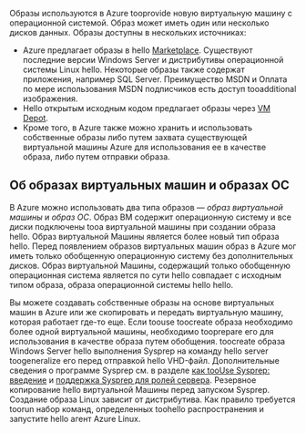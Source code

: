 

Образы используются в Azure tooprovide новую виртуальную машину с операционной системой. Образ может иметь один или несколько дисков данных. Образы доступны в нескольких источниках:

* Azure предлагает образы в hello [Marketplace](https://azure.microsoft.com/gallery/virtual-machines/). Существуют последние версии Windows Server и дистрибутивы операционной системы Linux hello. Некоторые образы также содержат приложения, например SQL Server. Преимущество MSDN и Оплата по мере использования MSDN подписчиков есть доступ tooadditional изображения.
* Hello открытым исходным кодом предлагает образы через [VM Depot](http://vmdepot.msopentech.com/List/Index).
* Кроме того, в Azure также можно хранить и использовать собственные образы либо путем захвата существующей виртуальной машины Azure для использования ее в качестве образа, либо путем отправки образа.

## <a name="about-vm-images-and-os-images"></a>Об образах виртуальных машин и образах ОС
В Azure можно использовать два типа образов — *образ виртуальной машины* и *образ ОС*. Образ ВМ содержит операционную систему и все диски подключены tooa виртуальной машины при создании образа hello. Образ виртуальной Машины является более новый тип образа hello. Перед появлением образов виртуальных машин образ в Azure мог иметь только обобщенную операционную систему без дополнительных дисков. Образ виртуальной Машины, содержащий только обобщенную операционная система является по сути hello совпадает с исходным типом образа, образа операционной системы hello hello.

Вы можете создавать собственные образы на основе виртуальных машин в Azure или же скопировать и передать виртуальную машину, которая работает где-то еще. Если toouse toocreate образа необходимо более одной виртуальной машины, необходимо tooprepare его для использования в качестве образа путем обобщения. toocreate образа Windows Server hello выполнения Sysprep на команду hello server toogeneralize его перед отправкой hello VHD-файл. Дополнительные сведения о программе Sysprep см. в разделе [как tooUse Sysprep: введение](http://go.microsoft.com/fwlink/p/?LinkId=392030) и [поддержка Sysprep для ролей сервера](https://msdn.microsoft.com/windows/hardware/commercialize/manufacture/desktop/sysprep-support-for-server-roles). Резервное копирование hello виртуальной Машины перед запуском Sysprep. Создание образа Linux зависит от дистрибутива. Как правило требуется toorun набор команд, определенных toohello распространения и запустите hello агент Azure Linux.
